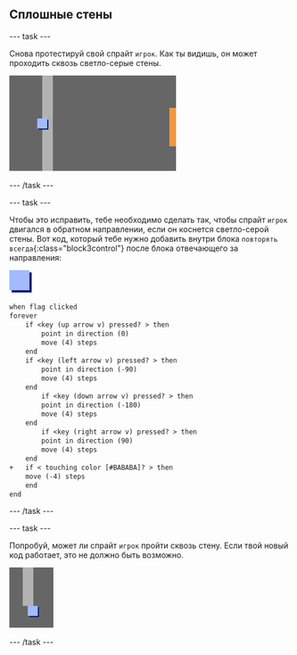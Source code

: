 ## Сплошные стены

\--- task \---

Cнова протестируй свой спрайт `игрок`. Как ты видишь, он может проходить сквозь светло-серые стены.

![снимок экрана](images/world-walls.png)

\--- /task \---

\--- task \---

Чтобы это исправить, тебе необходимо сделать так, чтобы спрайт `игрок` двигался в обратном направлении, если он коснется светло-серой стены. Вот код, который тебе нужно добавить внутри блока `повторять всегда`{:class="block3control"} после блока отвечающего за направления:

![игрок](images/player.png)

```blocks3
when flag clicked
forever
    if <key (up arrow v) pressed? > then
        point in direction (0)
        move (4) steps
    end
    if <key (left arrow v) pressed? > then
        point in direction (-90)
        move (4) steps
    end
        if <key (down arrow v) pressed? > then
        point in direction (-180)
        move (4) steps
    end
        if <key (right arrow v) pressed? > then
        point in direction (90)
        move (4) steps
    end
+   if < touching color [#BABABA]? > then
    move (-4) steps
    end
end
```

\--- /task \---

\--- task \---

Попробуй, может ли спрайт `игрок` пройти сквозь стену. Если твой новый код работает, это не должно быть возможно.

![снимок экрана](images/world-walls-test.png)

\--- /task \---